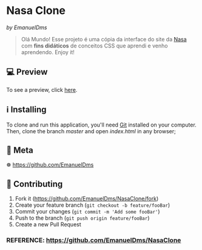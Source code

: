 # Nasa Clone
_by EmanuelDms_
> Olá Mundo! Esse projeto é uma cópia da interface do site da [Nasa][nasaLink] com **fins didáticos** de conceitos CSS que aprendi e venho aprendendo. Enjoy it!

## 💻 Preview
To see a preview, click [here](https://emanueldms.github.io/NasaClone/).

## :information_source: Installing

To clone and run this application, you'll need [Git](https://git-scm.com) installed on your computer.
Then, clone the branch _master_ and open _index.html_ in any browser;

## :memo: Meta

☸️ https://github.com/EmanuelDms

## 👥 Contributing

1. Fork it (<https://github.com/EmanuelDms/NasaClone/fork>)
2. Create your feature branch (`git checkout -b feature/fooBar`)
3. Commit your changes (`git commit -m 'Add some fooBar'`)
4. Push to the branch (`git push origin feature/fooBar`)
5. Create a new Pull Request
<!-- Markdown link & img dfn's -->
[nasaLink]: https://nasa.gov


### REFERENCE: https://github.com/EmanuelDms/NasaClone
